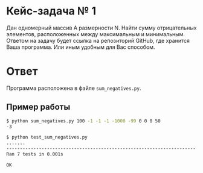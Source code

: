 # Кейс-задача № 1
Дан одномерный массив А размерности N. Найти сумму отрицательных элементов, расположенных между максимальным и минимальным.
Ответом на задачу будет ссылка на репозиторий GitHub, где хранится Ваша программа. Или иным удобным для Вас способом.

# Ответ
Программа расположена в файле `sum_negatives.py`.

## Пример работы

```sh
$ python sum_negatives.py 100 -1 -1 -1 -1000 -99 0 0 0 50
-3
```

```sh
$ python test_sum_negatives.py
.......
----------------------------------------------------------------------
Ran 7 tests in 0.001s

OK
```
